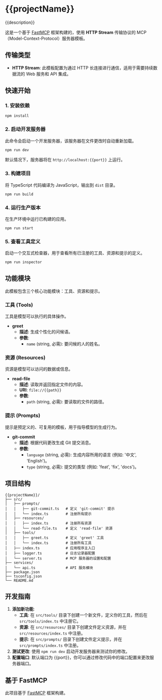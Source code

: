 # {{projectName}}

{{description}}

这是一个基于 [FastMCP](https://github.com/punkpeye/fastmcp) 框架构建的，使用 **HTTP Stream** 传输协议的 MCP（Model-Context-Protocol）服务器模板。

## 传输类型

- **HTTP Stream**: 此模板配置为通过 HTTP 长连接进行通信，适用于需要持续数据流的 Web 服务和 API 集成。

## 快速开始

### 1. 安装依赖

```bash
npm install
```

### 2. 启动开发服务器

此命令会启动一个开发服务器，该服务器在文件更改时自动重新加载。

```bash
npm run dev
```

默认情况下，服务器将在 `http://localhost:{{port}}` 上运行。

### 3. 构建项目

将 TypeScript 代码编译为 JavaScript，输出到 `dist` 目录。

```bash
npm run build
```

### 4. 运行生产版本

在生产环境中运行已构建的应用。

```bash
npm run start
```

### 5. 查看工具定义

启动一个交互式检查器，用于查看所有已注册的工具、资源和提示的定义。

```bash
npm run inspector
```

## 功能模块

此模板包含三个核心功能模块：工具、资源和提示。

### 工具 (Tools)

工具是模型可以执行的具体操作。

- **greet**
  - **描述**: 生成个性化的问候语。
  - **参数**:
    - `name` (string, 必需): 要问候的人的姓名。

### 资源 (Resources)

资源是模型可以访问的数据或信息。

- **read-file**
  - **描述**: 读取并返回指定文件的内容。
  - **URI**: `file://{{path}}`
  - **参数**:
    - `path` (string, 必需): 要读取的文件的路径。

### 提示 (Prompts)

提示是预定义的、可复用的模板，用于指导模型的生成行为。

- **git-commit**
  - **描述**: 根据代码更改生成 Git 提交消息。
  - **参数**:
    - `language` (string, 必需): 生成内容所用的语言 (例如: '中文', 'English')。
    - `type` (string, 必需): 提交的类型 (例如: 'feat', 'fix', 'docs')。


## 项目结构

```
{{projectName}}/
├── src/
│   ├── prompts/
│   │   ├── git-commit.ts   # 定义 'git-commit' 提示
│   │   └── index.ts        # 注册所有提示
│   ├── resources/
│   │   ├── index.ts        # 注册所有资源
│   │   └── read-file.ts    # 定义 'read-file' 资源
│   ├── tools/
│   │   ├── greet.ts        # 定义 'greet' 工具
│   │   └── index.ts        # 注册所有工具
│   ├── index.ts            # 应用程序主入口
│   ├── logger.ts           # 日志记录器配置
│   └── server.ts           # MCP 服务器的设置和配置
├── services/
│   └── api.ts              # API 服务模块
├── package.json
├── tsconfig.json
└── README.md
```

## 开发指南

1.  **添加新功能**:
    - **工具**: 在 `src/tools/` 目录下创建一个新文件，定义你的工具，然后在 `src/tools/index.ts` 中注册它。
    - **资源**: 在 `src/resources/` 目录下创建文件定义资源，并在 `src/resources/index.ts` 中注册。
    - **提示**: 在 `src/prompts/` 目录下创建文件定义提示，并在 `src/prompts/index.ts` 中注册。
2.  **测试更改**: 使用 `npm run dev` 启动开发服务器来测试你的修改。
3.  **配置端口**: 默认端口为 {{port}}，你可以通过修改代码中的端口配置来更改服务器端口。

## 基于 FastMCP

此项目基于 [FastMCP](https://github.com/punkpeye/fastmcp) 框架构建。